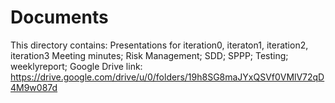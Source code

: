 # Documents
This directory contains:
	Presentations for iteration0, iteraton1, iteration2, iteration3
	Meeting minutes;
	Risk Management;
	SDD;
	SPPP;
	Testing;
	weeklyreport;
Google Drive link: https://drive.google.com/drive/u/0/folders/19h8SG8maJYxQSVf0VMlV72qD4M9w087d
